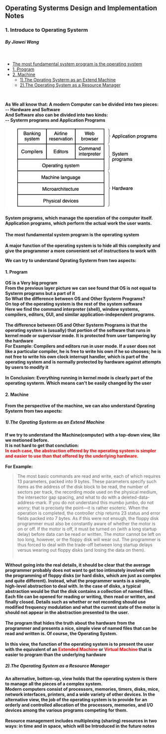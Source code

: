 ## Operating Systerms Design and Implementation Notes

### 1. Introduce to Operating Systerm
##### By Jiawei Wang
<br>
<!-- vim-markdown-toc GFM -->

* [The most fundamental system program is the operating system](#the-most-fundamental-system-program-is-the-operating-system)
* [1. Program](#1-program)
* [2. Machine](#2-machine)
    * [1).The Oprating Systerm as an Extend Machine](#1the-oprating-systerm-as-an-extend-machine)
    * [2).The Operating System as a Resource Manager](#2the-operating-system-as-a-resource-manager)

<!-- vim-markdown-toc -->


<br>

**As We all know that: A modern Computer can be divided into two pieces: <br> -- Hardware and Software**<br>
**And Software also can be divided into two kinds: <br> -- Systerm programs and Application Programs**<br>

![layer](Sources/layer.png)

**System programs, which manage the operation of the computer itself.<br>
Application programs, which perform the actual work the user wants.**

#### The most fundamental system program is the operating system

**A major function of the operating system is to hide all this complexity and give the programmer a more convenient set of instructions to work with**

**We can try to understand Oprating Systerm from two aspects:**
#### 1. Program
**OS is a Very big program <br>From the previous layer picture we can see found that OS is not equal to Systerm programs but a part of it**<br>
**So What the difference between OS and Other Systerm Programs?<br>**
**On top of the operating system is the rest of the system software<br>Here we find the command interpreter (shell), window systems, compilers, editors, GUI, and similar application-independent programs.<br>**
<br>
**The difference between OS and Other Systerm Programs is that the operating system is (usually) that portion of the software that runs in kernel mode or supervisor mode. It is protected from user tampering by the hardware<br>**
**For Example: Compilers and editors run in user mode. If a user does not like a particular compiler, he is free to write his own if he so chooses; he is not free to write his own clock interrupt handler, which is part of the operating system and is normally protected by hardware against attempts by users to modify it**
<br><br>
**In Conclusion: Everything running in kernel mode is clearly part of the operating systerm. Which means can't be easily changed by the user**
#### 2. Machine
**From the perspective of the machine, we can also understand Oprating Systerm from two aspects:**
##### 1).The Oprating Systerm as an Extend Machine
**If we try to understand the Machine(computer) with a top-down view, like we metioned before.<br>**
**It is not hard to get that conclution:<br>**
<font color=#FF0000>**In each case, the abstraction offered by the operating system is simpler and easier to use than that offered by the underlying hardware.**</font><br><br>
**For Example:**
> The most basic commands are read and write, each of which requires 13 parameters, packed into 9 bytes. These parameters specify such items as the address of the disk block to be read, the number of sectors per track, the recording mode used on the physical medium, the intersector gap spacing, and what to do with a deleted-data-address-mark. If you do not understand this mumbo jumbo, do not worry; that is precisely the point—it is rather esoteric. When the operation is completed, the controller chip returns 23 status and error fields packed into 7 bytes. As if this were not enough, the floppy disk programmer must also be constantly aware of whether the motor is on or off. If the motor is off, it must be turned on (with a long startup delay) before data can be read or written. The motor cannot be left on too long, however, or the floppy disk will wear out. The programmer is thus forced to deal with the trade-off between long startup delays versus wearing out floppy disks (and losing the data on them).<br><br>

**Without going into the real details, it should be clear that the average programmer probably does not want to get too intimately involved with the programming of floppy disks (or hard disks, which are just as complex and quite different). Instead, what the programmer wants is a simple, high-level abstraction to deal with. In the case of disks, a typical abstraction would be that the disk contains a collection of named files. Each file can be opened for reading or writing, then read or written, and finally closed. Details such as whether or not recording should use modified frequency modulation and what the current state of the motor is should not appear in the abstraction presented to the user.**
<br><br>
**The program that hides the truth about the hardware from the programmer and presents a nice, simple view of named files that can be read and written is. Of course, the Operating System.**
<br><br>
**In this view, the function of the operating system is to present the user with the equivalent of an <font color=#FF0000>Extended Machine</font> or <font color=#FF0000>Virtual Machine</font> that is easier to program than the underlying hardware**

##### 2).The Operating System as a Resource Manager
**An alternative, bottom-up, view holds that the operating system is there to manage all the pieces of a complex system.<br>Modern computers consist of processors, memories, timers, disks, mice, network interfaces, printers, and a wide variety of other devices. In the alternative view, the job of the operating system is to provide for an orderly and controlled allocation of the processors, memories, and I/O devices among the various programs competing for them.**<br>
<br>
**Resource management includes multiplexing (sharing) resources in two ways: in time and in space, which will be Introduced in the future notes**
<br><br><br>
